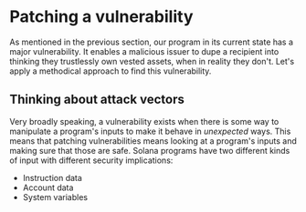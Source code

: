 # Patching a vulnerability

As mentioned in the previous section, our program in its current state has a major vulnerability.
It enables a malicious issuer to dupe a recipient into thinking they trustlessly own vested assets, when in reality they don't.
Let's apply a methodical approach to find this vulnerability.

## Thinking about attack vectors

Very broadly speaking, a vulnerability exists when there is some way to manipulate a program's inputs to make it behave in _unexpected_ ways.
This means that patching vulnerabilities means looking at a program's inputs and making sure that those are safe.
Solana programs have two different kinds of input with different security implications:
- Instruction data
- Account data
- System variables



